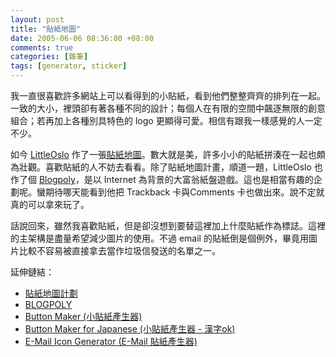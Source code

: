 ```yaml
--- 
layout: post
title: "貼紙地圖"
date: 2005-06-06 08:36:00 +08:00
comments: true
categories: [雜筆]
tags: [generator, sticker]
---
```


我一直很喜歡許多網站上可以看得到的小貼紙，看到他們整整齊齊的排列在一起。一致的大小，裡頭卻有著各種不同的設計；每個人在有限的空間中飆逐無限的創意組合；若再加上各種別具特色的 logo 更顯得可愛。相信有跟我一樣感覺的人一定不少。

<!-- more -->

如今 [LittleOslo][littleoslo] 作了一張[貼紙地圖][littleoslo 2]。數大就是美，許多小小的貼紙拼湊在一起也頗為壯觀。喜歡貼紙的人不妨去看看。除了貼紙地圖計畫，順道一題，LittleOslo 也作了個 [Blogpoly][littleoslo 3]，是以 Internet 為背景的大富翁紙盤遊戲。這也是相當有趣的企劃呢。蠻期待哪天能看到他把 Trackback 卡與Comments 卡也做出來。說不定就真的可以拿來玩了。

話說回來，雖然我喜歡貼紙，但是卻沒想到要替這裡加上什麼貼紙作為標誌。這裡的主架構是盡量希望減少圖片的使用。不過 email 的貼紙倒是個例外，畢竟用圖片比較不容易被直接拿去當作垃圾信發送的名單之一。

延伸鏈結：

- [貼紙地圖計劃][littleoslo 2]
- [BLOGPOLY][littleoslo 3]
- [Button Maker (小貼紙產生器)][lucazappa]
- [Button Maker for Japanese (小貼紙產生器 - 漢字ok)][antipop]
- [E-Mail Icon Generator (E-Mail 貼紙產生器)][nhacks]

[antipop]: http://antipop.gs/button/index.php
[littleoslo]: http://www.littleoslo.com/cnt/home/
[littleoslo 2]: http://littleoslo.com/cnt/stickermap.htm
[littleoslo 3]: http://littleoslo.com/cnt/blogpoly.htm
[lucazappa]: http://www.lucazappa.com/brilliantMaker/buttonImage.php
[nhacks]: http://www.nhacks.com/email/index.php